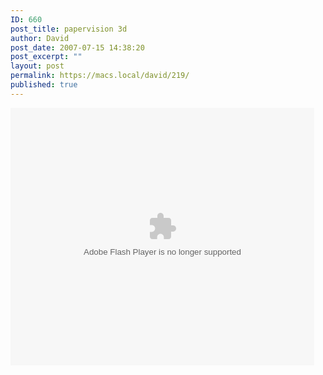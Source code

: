 ```yaml
---
ID: 660
post_title: papervision 3d
author: David
post_date: 2007-07-15 14:38:20
post_excerpt: ""
layout: post
permalink: https://macs.local/david/219/
published: true
---
```

<embed src='http://admin.brightcove.com/destination/player/player.swf' bgcolor='#FFFFFF' flashVars='allowFullScreen=true&initVideoId=1078585951&servicesURL=http://www.brightcove.com&viewerSecureGatewayURL=https://www.brightcove.com&cdnURL=http://admin.brightcove.com&autoStart=false' base='http://admin.brightcove.com' name='bcPlayer' width='486' height='412' allowFullScreen='true' allowScriptAccess='always' seamlesstabbing='false' type='application/x-shockwave-flash' swLiveConnect='true' pluginspage='http://www.macromedia.com/shockwave/download/index.cgi?P1_Prod_Version=ShockwaveFlash'></embed>
